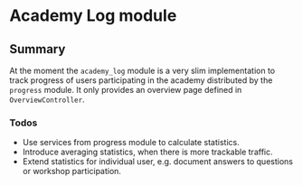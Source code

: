 # Academy Log module

## Summary

At the moment the `academy_log` module is a very slim implementation to track progress of users participating in the academy distributed by the `progress` module. It only provides an overview page defined in `OverviewController`.

### Todos

- Use services from progress module to calculate statistics.
- Introduce averaging statistics, when there is more trackable traffic.
- Extend statistics for individual user, e.g. document answers to questions or workshop participation.
